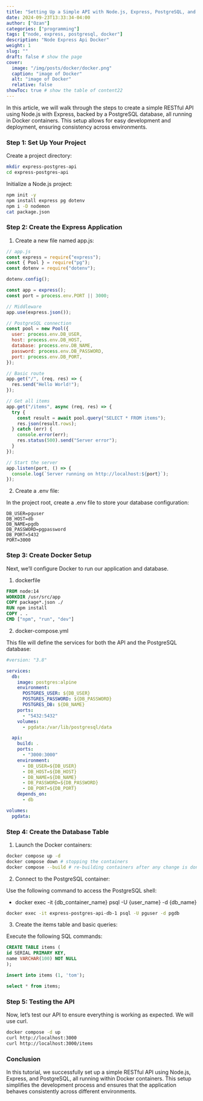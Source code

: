 ```yaml
---
title: "Setting Up a Simple API with Node.js, Express, PostgreSQL, and Docker"
date: 2024-09-23T13:33:34-04:00
author: ["Ozan"]
categories: ["programming"]
tags: ["node, express, postgresql, docker"]
description: "Node Express Api Docker"
weight: 1
slug: ""
draft: false # show the page
cover:
  image: "/img/posts/docker/docker.png"
  caption: "image of Docker"
  alt: "image of Docker"
  relative: false
showToc: true # show the table of content22
---
```


In this article, we will walk through the steps to create a simple RESTful API using Node.js with Express, backed by a PostgreSQL database, all running in Docker containers. This setup allows for easy development and deployment, ensuring consistency across environments.

### Step 1: Set Up Your Project

Create a project directory:

```bash
mkdir express-postgres-api
cd express-postgres-api
```

Initialize a Node.js project:

```bash
npm init -y
npm install express pg dotenv
npm i -D nodemon
cat package.json
```

### Step 2: Create the Express Application

1. Create a new file named app.js:

```js
// app.js
const express = require("express");
const { Pool } = require("pg");
const dotenv = require("dotenv");

dotenv.config();

const app = express();
const port = process.env.PORT || 3000;

// Middleware
app.use(express.json());

// PostgreSQL connection
const pool = new Pool({
  user: process.env.DB_USER,
  host: process.env.DB_HOST,
  database: process.env.DB_NAME,
  password: process.env.DB_PASSWORD,
  port: process.env.DB_PORT,
});

// Basic route
app.get("/", (req, res) => {
  res.send("Hello World!");
});

// Get all items
app.get("/items", async (req, res) => {
  try {
    const result = await pool.query("SELECT * FROM items");
    res.json(result.rows);
  } catch (err) {
    console.error(err);
    res.status(500).send("Server error");
  }
});

// Start the server
app.listen(port, () => {
  console.log(`Server running on http://localhost:${port}`);
});
```

2. Create a .env file:

In the project root, create a .env file to store your database configuration:

```plaintext
DB_USER=pguser
DB_HOST=db
DB_NAME=pgdb
DB_PASSWORD=pgpassword
DB_PORT=5432
PORT=3000
```

### Step 3: Create Docker Setup

Next, we’ll configure Docker to run our application and database.

1. dockerfile

```dockerfile
FROM node:14
WORKDIR /usr/src/app
COPY package*.json ./
RUN npm install
COPY . .
CMD ["npm", "run", "dev"]
```

2. docker-compose.yml

This file will define the services for both the API and the PostgreSQL database:

```yaml
#version: "3.8"

services:
  db:
    image: postgres:alpine
    environment:
      POSTGRES_USER: ${DB_USER}
      POSTGRES_PASSWORD: ${DB_PASSWORD}
      POSTGRES_DB: ${DB_NAME}
    ports:
      - "5432:5432"
    volumes:
      - pgdata:/var/lib/postgresql/data

  api:
    build: .
    ports:
      - "3000:3000"
    environment:
      - DB_USER=${DB_USER}
      - DB_HOST=${DB_HOST}
      - DB_NAME=${DB_NAME}
      - DB_PASSWORD=${DB_PASSWORD}
      - DB_PORT=${DB_PORT}
    depends_on:
      - db

volumes:
  pgdata:
```

### Step 4: Create the Database Table

1. Launch the Docker containers:

```bash
docker compose up -d
docker compose down # stopping the containers
docker compose --build # re-building containers after any change is done
```

2. Connect to the PostgreSQL container:

Use the following command to access the PostgreSQL shell:

- docker exec -it {db_container_name} psql -U {user_name} -d {db_name}

```bash
docker exec -it express-postgres-api-db-1 psql -U pguser -d pgdb
```

3. Create the items table and basic queries:

Execute the following SQL commands:

```sql
CREATE TABLE items (
id SERIAL PRIMARY KEY,
name VARCHAR(100) NOT NULL
);

insert into items (1, 'tom');

select * from items;
```

### Step 5: Testing the API

Now, let’s test our API to ensure everything is working as expected. We will use curl.

```bash
docker compose -d up
curl http://localhost:3000
curl http://localhost:3000/items
```

### Conclusion

In this tutorial, we successfully set up a simple RESTful API using Node.js, Express, and PostgreSQL, all running within Docker containers. This setup simplifies the development process and ensures that the application behaves consistently across different environments.
